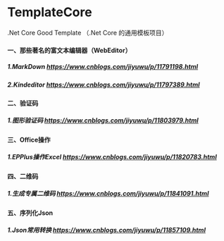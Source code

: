 # TemplateCore
.Net Core Good Template （.Net Core 的通用模板项目）
#### 一、那些著名的富文本编辑器（WebEditor）
##### 1.MarkDown                       https://www.cnblogs.com/jiyuwu/p/11791198.html
##### 2.Kindeditor                     https://www.cnblogs.com/jiyuwu/p/11797389.html
#### 二、验证码
##### 1.图形验证码                    https://www.cnblogs.com/jiyuwu/p/11803979.html
#### 三、Office操作
##### 1.EPPlus操作Excel                https://www.cnblogs.com/jiyuwu/p/11820783.html
#### 四、二维码
##### 1.生成专属二维码                https://www.cnblogs.com/jiyuwu/p/11841091.html
#### 五、序列化Json
##### 1.Json常用转换                  https://www.cnblogs.com/jiyuwu/p/11857109.html